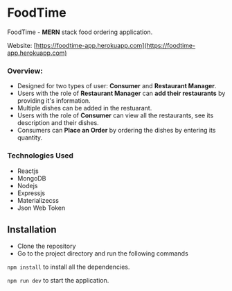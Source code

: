 # FoodTime

FoodTime - **MERN** stack food ordering application.

Website: [https://foodtime-app.herokuapp.com](https://foodtime-app.herokuapp.com)

### Overview:

- Designed for two types of user: **Consumer** and **Restaurant Manager**.
- Users with the role of **Restaurant Manager** can **add their restaurants** by providing it's information.
- Multiple dishes can be added in the restuarant.
- Users with the role of **Consumer** can view all the restaurants, see its description and their dishes.
- Consumers can **Place an Order** by ordering the dishes by entering its quantity.

### Technologies Used

- Reactjs
- MongoDB
- Nodejs
- Expressjs
- Materializecss
- Json Web Token

## Installation

- Clone the repository
- Go to the project directory and run the following commands

`npm install` to install all the dependencies.

`npm run dev` to start the application.